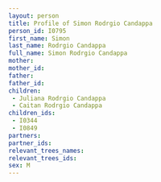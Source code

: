 ```yaml
---
layout: person
title: Profile of Simon Rodrgio Candappa
person_id: I0795
first_name: Simon
last_name: Rodrgio Candappa
full_name: Simon Rodrgio Candappa
mother: 
mother_id: 
father: 
father_id: 
children:
 - Juliana Rodrgio Candappa
 - Caitan Rodrgio Candappa
children_ids:
 - I0344
 - I0849
partners:
partner_ids:
relevant_trees_names:
relevant_trees_ids:
sex: M
---
```


